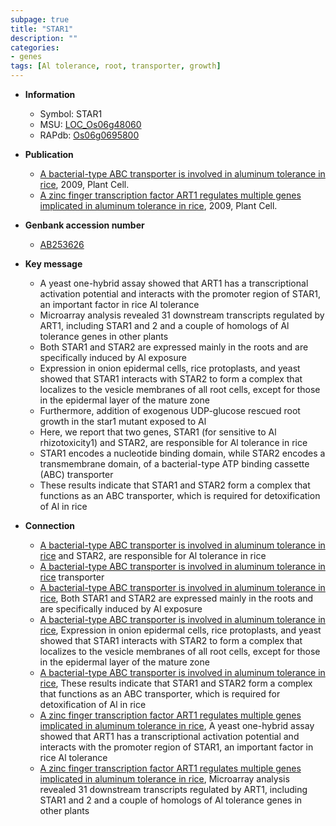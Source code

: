 ```yaml
---
subpage: true
title: "STAR1"
description: ""
categories:
- genes
tags: [Al tolerance, root, transporter, growth]
---
```


* **Information**  
    + Symbol: STAR1  
    + MSU: [LOC_Os06g48060](http://rice.plantbiology.msu.edu/cgi-bin/ORF_infopage.cgi?orf=LOC_Os06g48060)  
    + RAPdb: [Os06g0695800](http://rapdb.dna.affrc.go.jp/viewer/gbrowse_details/irgsp1?name=Os06g0695800)  

* **Publication**  
    + [A bacterial-type ABC transporter is involved in aluminum tolerance in rice](http://www.ncbi.nlm.nih.gov/pubmed?term=A+bacterial-type+ABC+transporter+is+involved+in+aluminum+tolerance+in+rice%5BTitle%5D), 2009, Plant Cell.
    + [A zinc finger transcription factor ART1 regulates multiple genes implicated in aluminum tolerance in rice](http://www.ncbi.nlm.nih.gov/pubmed?term=A+zinc+finger+transcription+factor+ART1+regulates+multiple+genes+implicated+in+aluminum+tolerance+in+rice%5BTitle%5D), 2009, Plant Cell.

* **Genbank accession number**  
    + [AB253626](http://www.ncbi.nlm.nih.gov/nuccore/AB253626)

* **Key message**  
    + A yeast one-hybrid assay showed that ART1 has a transcriptional activation potential and interacts with the promoter region of STAR1, an important factor in rice Al tolerance
    + Microarray analysis revealed 31 downstream transcripts regulated by ART1, including STAR1 and 2 and a couple of homologs of Al tolerance genes in other plants
    + Both STAR1 and STAR2 are expressed mainly in the roots and are specifically induced by Al exposure
    + Expression in onion epidermal cells, rice protoplasts, and yeast showed that STAR1 interacts with STAR2 to form a complex that localizes to the vesicle membranes of all root cells, except for those in the epidermal layer of the mature zone
    + Furthermore, addition of exogenous UDP-glucose rescued root growth in the star1 mutant exposed to Al
    + Here, we report that two genes, STAR1 (for sensitive to Al rhizotoxicity1) and STAR2, are responsible for Al tolerance in rice
    + STAR1 encodes a nucleotide binding domain, while STAR2 encodes a transmembrane domain, of a bacterial-type ATP binding cassette (ABC) transporter
    + These results indicate that STAR1 and STAR2 form a complex that functions as an ABC transporter, which is required for detoxification of Al in rice

* **Connection**  
    + [A bacterial-type ABC transporter is involved in aluminum tolerance in rice](for+sensitive+to+Al+rhizotoxicity1) and STAR2, are responsible for Al tolerance in rice
    + [A bacterial-type ABC transporter is involved in aluminum tolerance in rice](ABC) transporter
    + [A bacterial-type ABC transporter is involved in aluminum tolerance in rice](http://www.ncbi.nlm.nih.gov/pubmed?term=A+bacterial-type+ABC+transporter+is+involved+in+aluminum+tolerance+in+rice%5BTitle%5D), Both STAR1 and STAR2 are expressed mainly in the roots and are specifically induced by Al exposure
    + [A bacterial-type ABC transporter is involved in aluminum tolerance in rice](http://www.ncbi.nlm.nih.gov/pubmed?term=A+bacterial-type+ABC+transporter+is+involved+in+aluminum+tolerance+in+rice%5BTitle%5D), Expression in onion epidermal cells, rice protoplasts, and yeast showed that STAR1 interacts with STAR2 to form a complex that localizes to the vesicle membranes of all root cells, except for those in the epidermal layer of the mature zone
    + [A bacterial-type ABC transporter is involved in aluminum tolerance in rice](http://www.ncbi.nlm.nih.gov/pubmed?term=A+bacterial-type+ABC+transporter+is+involved+in+aluminum+tolerance+in+rice%5BTitle%5D), These results indicate that STAR1 and STAR2 form a complex that functions as an ABC transporter, which is required for detoxification of Al in rice
    + [A zinc finger transcription factor ART1 regulates multiple genes implicated in aluminum tolerance in rice](http://www.ncbi.nlm.nih.gov/pubmed?term=A+zinc+finger+transcription+factor+ART1+regulates+multiple+genes+implicated+in+aluminum+tolerance+in+rice%5BTitle%5D), A yeast one-hybrid assay showed that ART1 has a transcriptional activation potential and interacts with the promoter region of STAR1, an important factor in rice Al tolerance
    + [A zinc finger transcription factor ART1 regulates multiple genes implicated in aluminum tolerance in rice](http://www.ncbi.nlm.nih.gov/pubmed?term=A+zinc+finger+transcription+factor+ART1+regulates+multiple+genes+implicated+in+aluminum+tolerance+in+rice%5BTitle%5D), Microarray analysis revealed 31 downstream transcripts regulated by ART1, including STAR1 and 2 and a couple of homologs of Al tolerance genes in other plants



